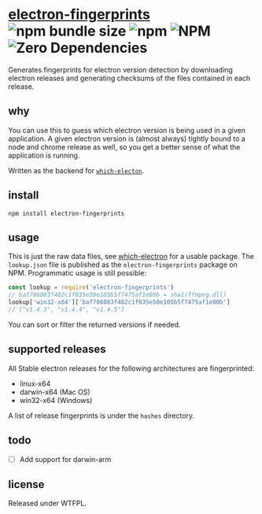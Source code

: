 # [electron-fingerprints](https://www.npmjs.com/package/electron-fingerprints) ![npm bundle size](https://img.shields.io/bundlephobia/minzip/electron-fingerprints) ![npm](https://img.shields.io/npm/v/electron-fingerprints) ![NPM](https://img.shields.io/npm/l/electron-fingerprints) ![Zero Dependencies](https://img.shields.io/badge/Dependencies-Zero-blue)

Generates fingerprints for electron version detection by downloading electron releases and generating checksums of the files contained in each release.

## why

You can use this to guess which electron version is being used in a given application. 
A given electron version is (almost always) tightly bound to a node and chrome release as well, so
you get a better sense of what the application is running.

Written as the backend for [`which-electon`][we].

## install

```shell
npm install electron-fingerprints
```

## usage

This is just the raw data files, see [which-electron][we] for a usable package. The `lookup.json` file is published as the `electron-fingerprints` package on NPM. Programmatic usage is still possible:

```javascript
const lookup = require('electron-fingerprints')
// baf786083f482c1f035e50e105b5f7475af1e00b = sha1(ffmpeg.dll)
lookup['win32-x64']['baf786083f482c1f035e50e105b5f7475af1e00b']
// ["v1.4.3", "v1.4.4", "v1.4.5"]
```

You can sort or filter the returned versions if needed.

## supported releases

All Stable electron releases for the following architectures are fingerprinted:

- linux-x64
- darwin-x64 (Mac OS)
- win32-x64 (Windows)

A list of release fingerprints is under the `hashes` directory.

## todo

- [ ] Add support for darwin-arm

## license

Released under WTFPL.

[we]: https://github.com/captn3m0/which-electron